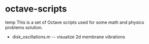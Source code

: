 # octave-scripts
temp
This is a set of Octave scripts used for some math and physics problems solution.
* disk_oscillations.m  -- visualize 2d membrane vibrations  

